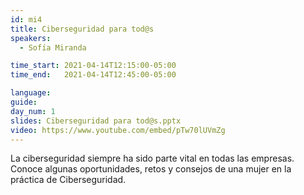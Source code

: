```yaml
---
id: mi4
title: Ciberseguridad para tod@s
speakers:
  - Sofía Miranda

time_start: 2021-04-14T12:15:00-05:00
time_end:   2021-04-14T12:45:00-05:00

language: 
guide:
day_num: 1
slides: Ciberseguridad para tod@s.pptx
video: https://www.youtube.com/embed/pTw70lUVmZg
---
```


La ciberseguridad siempre ha sido parte vital en todas las empresas. Conoce algunas oportunidades, retos y consejos de una mujer en la práctica de Ciberseguridad.

